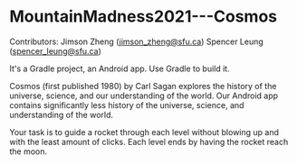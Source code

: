 # MountainMadness2021---Cosmos

Contributors:
Jimson Zheng (jimson_zheng@sfu.ca)
Spencer Leung (spencer_leung@sfu.ca)

It's a Gradle project, an Android app.
Use Gradle to build it.

Cosmos (first published 1980) by Carl Sagan explores the history of the universe, science, and our understanding of the world.
Our Android app contains significantly less history of the universe, science, and understanding of the world.

Your task is to guide a rocket through each level without blowing up and with the least amount of clicks.
Each level ends by having the rocket reach the moon.


